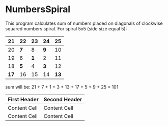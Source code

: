 # NumbersSpiral
This program calculates sum of numbers placed on diagonals of clockwise squared numbers spiral.
  For spiral 5x5 (side size equal 5):
  
  | **21** | 22 | 23 | 24 | **25** |
  | ---- | ---- | ---- | ---- | ---- |
  | 20 | **7** | 8 | **9** | 10 |
  | 19 | 6 | **1** | 2 | 11 |
  | 18 | **5** | 4 | **3** | 12 |
  | **17** | 16 | 15 | 14 | **13** |
  
  sum will be: 21 + 7 + 1 + 3 + 13 + 17 + 5 + 9 + 25 = 101
  
| First Header  | Second Header |
| ------------- | ------------- |
| Content Cell  | Content Cell  |
| Content Cell  | Content Cell  |
